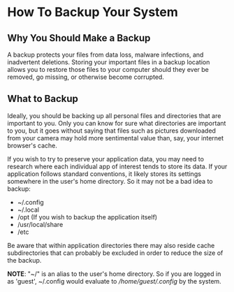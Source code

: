 How To Backup Your System
=========================

## Why You Should Make a Backup

A backup protects your files from data loss, malware infections, and inadvertent deletions. Storing your important files in a backup location allows you to restore those files to your computer should they ever be removed, go missing, or otherwise become corrupted.

## What to Backup

Ideally, you should be backing up all personal files and directories that are important to you. Only you can know for sure what directories are important to you, but it goes without saying that files such as pictures downloaded from your camera may hold more sentimental value than, say, your internet browser's cache.

If you wish to try to preserve your application data, you may need to research where each individual app of interest tends to store its data. If your application follows standard conventions, it likely stores its settings somewhere in the user's home directory. So it may not be a bad idea to backup:
- ~/.config
- ~/.local
- /opt (If you wish to backup the application itself)
- /usr/local/share
- /etc

Be aware that within application directories there may also reside cache subdirectories that can probably be excluded in order to reduce the size of the backup.

**NOTE**: "~/" is an alias to the user's home directory. So if you are logged in as 'guest', ~/.config would evaluate to */home/guest/.config* by the system.


